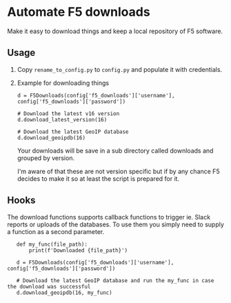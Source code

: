 # Automate F5 downloads
Make it easy to download things and keep a local repository of F5 software.

## Usage

1. Copy `rename_to_config.py` to `config.py` and populate it with credentials.
2. Example for downloading things
   ```python3
   d = F5Downloads(config['f5_downloads']['username'], config['f5_downloads']['password'])
   
   # Download the latest v16 version
   d.download_latest_version(16)
   
   # Download the latest GeoIP database
   d.download_geoipdb(16)
   ``` 
   
   Your downloads will be save in a sub directory called downloads and grouped by version.
   
   I'm aware of that these are not version specific but if by any chance
   F5 decides to make it so at least the script is prepared for it.
   
## Hooks
The download functions supports callback functions to trigger ie. Slack reports or uploads of the databases.
To use them you simply need to supply a function as a second parameter.

```python3
   def my_func(file_path):
       print(f'Downloaded {file_path}')

   d = F5Downloads(config['f5_downloads']['username'], config['f5_downloads']['password'])
   
   # Download the latest GeoIP database and run the my_func in case the download was successful
   d.download_geoipdb(16, my_func)
```